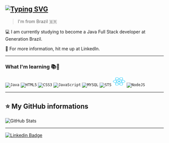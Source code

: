 ## [![Typing SVG](https://readme-typing-svg.herokuapp.com?font=Fira+Code&pause=1000&color=A565F7&width=435&lines=Hi+there%2C+I'm+Let%C3%ADcia!+%F0%9F%91%8B%F0%9F%8F%BD)](https://git.io/typing-svg)

> I'm from Brazil 🇧🇷

💻 I am currently studying to become a Java Full Stack developer at Generation Brazil.

💬 For more information, hit me up at LinkedIn.

----
  
### What I'm learning 📚💜

<code><img alt="Java" height="30" width="40" src="https://cdn.jsdelivr.net/gh/devicons/devicon/icons/java/java-original.svg" /></code>
<code><img alt="HTML5" height="30" width="40" src="https://cdn.jsdelivr.net/gh/devicons/devicon/icons/html5/html5-original.svg" /></code>
<code><img alt="CSS3" height="30" width="40" src="https://cdn.jsdelivr.net/gh/devicons/devicon/icons/css3/css3-original.svg" /></code>
<code><img alt="JavaScript" height="30" width="40" src="https://cdn.jsdelivr.net/gh/devicons/devicon/icons/javascript/javascript-original.svg" /></code>
<code><img alt="MYSQL" height="30" width="40" src="https://cdn.jsdelivr.net/gh/devicons/devicon/icons/mysql/mysql-original-wordmark.svg" /></code>
<code><img alt="STS" height="30" width="40" src="https://cdn.jsdelivr.net/gh/devicons/devicon/icons/spring/spring-original.svg" /></code>
<code><img alt="React" height="30" width="40" src="https://raw.githubusercontent.com/devicons/devicon/1119b9f84c0290e0f0b38982099a2bd027a48bf1/icons/react/react-original.svg" /></code>
<code><img alt="NodeJS" height="30" width="40" src="https://cdn.jsdelivr.net/gh/devicons/devicon/icons/nodejs/nodejs-plain.svg" /></code>

---

## ⭐ My GitHub informations
![GitHub Stats](https://github-readme-stats.vercel.app/api?username=lettycodes&theme=synthwave&show_icons=true)

---

[![Linkedin Badge](https://img.shields.io/badge/-LinkedIn-blue?style=flat-square&logo=Linkedin&logoColor=white&link=https://www.linkedin.com/in/silva-leticia/)](https://www.linkedin.com/in/silva-leticia/)

<!--
**lettycodes/lettycodes** is a ✨ _special_ ✨ repository because its `README.md` (this file) appears on your GitHub profile.

Here are some ideas to get you started:

- 🔭 I’m currently working on ...
- 🌱 I’m currently learning ...
- 👯 I’m looking to collaborate on ...
- 🤔 I’m looking for help with ...
- 💬 Ask me about ...
- 📫 How to reach me: ...
- 😄 Pronouns: ...
- ⚡ Fun fact: ...
-->
